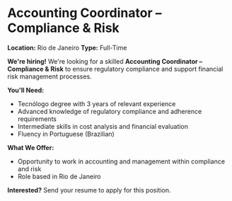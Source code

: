 # Accounting Coordinator – Compliance & Risk

**Location:** Rio de Janeiro
**Type:** Full-Time

**We're hiring!** We're looking for a skilled **Accounting Coordinator – Compliance & Risk** to ensure regulatory compliance and support financial risk management processes.

**You'll Need:**
- Tecnólogo degree with 3 years of relevant experience
- Advanced knowledge of regulatory compliance and adherence requirements
- Intermediate skills in cost analysis and financial evaluation
- Fluency in Portuguese (Brazilian)

**What We Offer:**
- Opportunity to work in accounting and management within compliance and risk
- Role based in Rio de Janeiro

**Interested?** Send your resume to apply for this position.